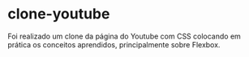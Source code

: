 # clone-youtube
Foi realizado um clone da página do Youtube com CSS colocando em prática os conceitos aprendidos, principalmente sobre Flexbox.
